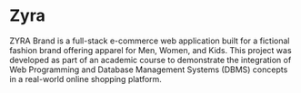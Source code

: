 # Zyra
ZYRA Brand is a full-stack e-commerce web application built for a fictional fashion brand offering apparel for Men, Women, and Kids. This project was developed as part of an academic course to demonstrate the integration of Web Programming and Database Management Systems (DBMS) concepts in a real-world online shopping platform.
